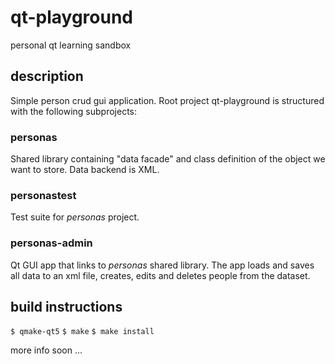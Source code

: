 # qt-playground #
personal qt learning sandbox

## description ##
Simple person crud gui application.
Root project qt-playground is structured with the following subprojects:

### personas ###
Shared library containing "data facade" and class definition of the object we want to store. Data backend is XML.

### personastest ###
Test suite for *personas* project. 

### personas-admin ###
Qt GUI app that links to *personas* shared library. The app loads and saves all data to an xml file, creates, edits and deletes people from the dataset.

## build instructions ##
`$ qmake-qt5`
`$ make`
`$ make install`


more info soon ... 
	